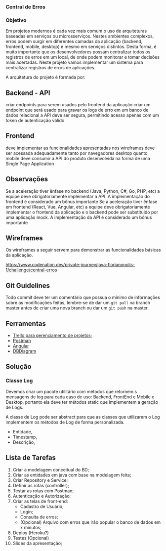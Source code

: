 ﻿### Central de Erros
### Objetivo
Em projetos modernos é cada vez mais comum o uso de arquiteturas baseadas em serviços ou microsserviços. Nestes ambientes complexos, erros podem surgir em diferentes camadas da aplicação (backend, frontend, mobile, desktop) e mesmo em serviços distintos. Desta forma, é muito importante que os desenvolvedores possam centralizar todos os registros de erros em um local, de onde podem monitorar e tomar decisões mais acertadas. Neste projeto vamos implementar um sistema para centralizar registros de erros de aplicações.

A arquitetura do projeto é formada por:

## Backend - API
criar endpoints para serem usados pelo frontend da aplicação
criar um endpoint que será usado para gravar os logs de erro em um banco de dados relacional
a API deve ser segura, permitindo acesso apenas com um token de autenticação válido
## Frontend
deve implementar as funcionalidades apresentadas nos wireframes
deve ser acessada adequadamente tanto por navegadores desktop quanto mobile
deve consumir a API do produto
desenvolvida na forma de uma Single Page Application
## Observações
Se a aceleração tiver ênfase no backend (Java, Python, C#, Go, PHP, etc) a equipe deve obrigatoriamente implementar a API. A implementação do frontend é considerado um bônus importante
Se a aceleração tiver ênfase em frontend (React, Vue, Angular, etc) a equipe deve obrigatoriamente implementar o frontend da aplicação e o backend pode ser substituido por uma aplicação mock. A implementação da API é considerado um bônus importante
## Wireframes
Os wireframes a seguir servem para demonstrar as funcionalidades básicas da aplicação.

https://www.codenation.dev/private-journey/java-florianopolis-1/challenge/central-erros

## Git Guidelines

Todo commit deve ter um comentário que possua o mínimo de informações sobre as modificações feitas,
lembre-se de dar um `git pull` na branch master antes de criar uma nova branch ou
dar um `git push` na master.

## Ferramentas
* [Trello para gerenciamento de projetos;](https://trello.com/)
* [Postman](https://www.getpostman.com/)
* [Angular](https://angular.io/)
* [DBDiagram](https://dbdiagram.io/)

## Solução

### Classe Log
Devemos criar um pacote utilitário com métodos que retornem s mensagens de log para cada caso de uso:
Backend, FrontEnd e Mobile e Desktop, portanto ela deve ter métodos static que implementem a geração de Logs.

A classe de Log pode ser abstract para que as classes que utilizarem o Log implementem os métodos de Log de forma
personalizada.

* Entidade,
* Timestamp,
* Descrição,

## Lista de Tarefas
1. Criar a modelagem conceitual do BD;
2. Criar as entidades em java com base na modelagem feita;
3. Criar Repository e Service;
4. Definir as rotas (controller);
5. Testar as rotas com Postman;
6. Autenticação e Autorização;
7. Criar as telas de front-end:
   - Cadastro de Usuário;
   - Login;
   - Consulta de erros;
   - (Opcional) Arquivo com erros que irão popular o banco de dados em x minutos;
8. Deploy (Heroku?)
9. Testes (Opcional)
10. Slides da apresentação;
